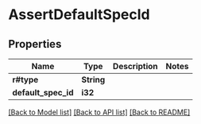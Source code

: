 # AssertDefaultSpecId

## Properties
Name | Type | Description | Notes
------------ | ------------- | ------------- | -------------
**r#type** | **String** |  | 
**default_spec_id** | **i32** |  | 

[[Back to Model list]](../README.md#documentation-for-models) [[Back to API list]](../README.md#documentation-for-api-endpoints) [[Back to README]](../README.md)


